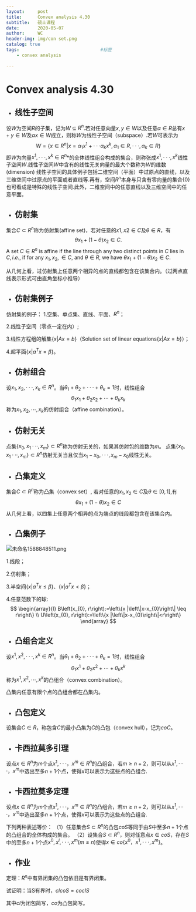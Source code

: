 ```yaml
---
layout:     post
title:      Convex analysis 4.30
subtitle:   硕士课程
date:       2020-05-07
author:     WC
header-img: img/con set.png
catalog: true
tags:                               #标签
    - convex analysis

---
```


# Convex analysis 4.30

- ## 线性子空间


设$W$为空间$R$的子集，记为$W$ $\subseteq$ $R^n$.若对任意向量$x,y\in W$以及任意$\alpha \in R$总有$x+y \in W$及$\alpha x \in W$成立，则称$W$为线性子空间（subspace）.若$W$可表示为
$$
W = \{x \in R^n|x=\alpha_1x^1+···\alpha_kx^k,\alpha_1 \in R,···,\alpha_k \in R\}
$$
即$W$为向量$x^{1} ,···, x^k \in R^n$*的全体线性组合构成的集合，则称张成$x^{1} ,···, x^k$线性子空间$W$.线性子空间$W$中含有的线性无关向量的最大个数称为$W$的维数(dimension)
线性子空间的具体例子包括二维空间（平面）中过原点的直线，以及三维空间中过原点的平面或者直线等.再有，空间$R^n$本身与只含有零向量的集合$\{0\}$也可看成是特殊的线性子空间.此外，二维空间中的任意直线以及三维空间中的任意平面。

- ## 仿射集

集合$C \subset R^n$称为仿射集(affine set)，若对任意的$x1,x2 \in C$及$\theta \in R$，有
$$
\theta x_1 + (1-\theta)x_2 \in C.
$$
A set $C \in R^n$ is affine if the line through any two distinct points in $C$ lies in $C,i.e$., if for any $x_1, x_2, \in C$, and $\theta \in R$, we have $\theta x_1 + (1-\theta)x_2 \in C.$ 

从几何上看，过仿射集上任意两个相异的点的直线都包含在该集合内。（过两点直线表示形式可由直角坐标小推导）

- ## 仿射集例子

仿射集的例子：
1.空集、单点集、直线、平面、$R^n$；

2.线性子空间（零点一定在内）;

3.线性方程组的解集$\{x| Ax=b\}$（Solution set of linear equations$\{x|Ax=b\}$）；

4.超平面$\{x|a^T x = \beta\}$。

- ## 仿射组合

设$x_1, x_2, ···, x_k \in R^n$。当$\theta_1 + \theta_2 + ··· + \theta_k = 1$时，线性组合
$$
\theta_{1} x_{1}+\theta_{2} x_{2}+\cdots+\theta_{k} x_{k}
$$
称为$x_{1}, x_{2}, \cdots, x_{k}$的仿射组合（affine combination）。

- ## 仿射无关

点集$\{x_0, x_1···, x_m\} \subset R^n$称为仿射无关的，如果其仿射包的维数为$m$。
点集$\{x_0, x_1···, x_m\} \subset R^n$仿射无关当且仅当$x_1 - x_0, ···, x_m - x_0$线性无关。

- ## 凸集定义

集合$C \subset R^n$称为凸集（convex set）, 若对任意的$x_{1}, x_{2} \in C$及$\theta \in [0,1]$,有
$$
\theta x_{1}+(1-\theta) x_{2} \in C
$$
从几何上看，以四集上任意两个相异的点为端点的线段都包含在该集合内。

- ## 凸集例子

![未命名1588848511.png](https://i.loli.net/2020/05/07/DoNeMJlvj5EfbXQ.png)

1.线段；

2.仿射集；

3.半空间$\{x|a^T x \le \beta\}$、$\{x|a^T x < \beta\}$；

4.任意范数下的球:
$$
\begin{array}{l}
B\left(x_{0}, r\right):=\left\{x |\left\|x-x_{0}\right\| \leq r\right\} \\
U\left(x_{0}, r\right):=\left\{x |\left\|x-x_{0}\right\|<r\right\}
\end{array}
$$

- ## 凸组合定义

设$x^1, x^2, ···, x^k \in R^n$。当$\theta_1 + \theta_2 + ··· + \theta_k = 1$时，线性组合
$$
\theta_{1} x^{1}+\theta_{2} x^{2}+\cdots+\theta_{k} x^{k}
$$
称为$x^{1}, x^{2}, \cdots, x^{k}$的凸组合（convex combination）。

凸集内任意有限个点的凸组合都在凸集内。

- ## 凸包定义

设集合$C \in R$，称包含$C$的最小凸集为$C$的凸包（convex hull），记为$coC$。

- ## 卡西拉莫多引理

设点$x \in R^n$为$m$个点$x^1, ···，x^m \in R^n$的凸组合，若$m \ge n+2$，则可以从$x^1, ···，x^m$中选出至多$n+1$个点，使得$x$可以表示为这些点的凸组合.

- ## 卡西拉莫多定理

设点$x \in R^n$为$m$个点$x^1, ···，x^m \in R^n$的凸组合，若$m \ge n+2$，则可以从$x^1, ···，x^m$中选出至多$n+1$个点，使得$x$可以表示为这些点的凸组合.

下列两种表述等价：
（1）任意集合$S \subset R^n$的凸包$coS$等同于由$S$中至多$n+1$个点的凸组合的全体构成的集合。
（2）设集合$S \subset R^n$，则对任意点$x \in coS$，存在$S$中的至多$n+1$个点$x^0,x^l,···,x^m(m≤n)$使得$x \in co\{x^0，x^1, ···, x^m\}$。



- ## 作业

定理：$R^n$中有界闭集的凸包依旧是有界闭集。

试证明：当S有界时，$cl co S = co cl S$

其中$cl$为闭包简写，$co$为凸包简写。

